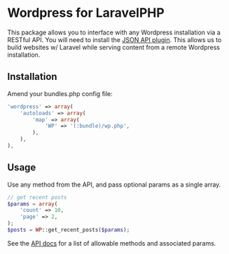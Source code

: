 # Wordpress for LaravelPHP #

This package allows you to interface with any Wordpress installation via a RESTful API.  You will need to install the [JSON API plugin](http://wordpress.org/extend/plugins/json-api/).  This allows us to build websites w/ Laravel while serving content from a remote Wordpress installation.

## Installation ##

Amend your bundles.php config file:

```php
'wordpress' => array(
    'autoloads' => array(
        'map' => array(
            'WP' => '(:bundle)/wp.php',
        ),
    ),
),
```

## Usage ##

Use any method from the API, and pass optional params as a single array.

```php
// get recent posts
$params = array(
	'count' => 10,
	'page' => 2,
);
$posts = WP::get_recent_posts($params);
```

See the [API docs](http://wordpress.org/extend/plugins/json-api/other_notes/) for a list of allowable methods and associated params.